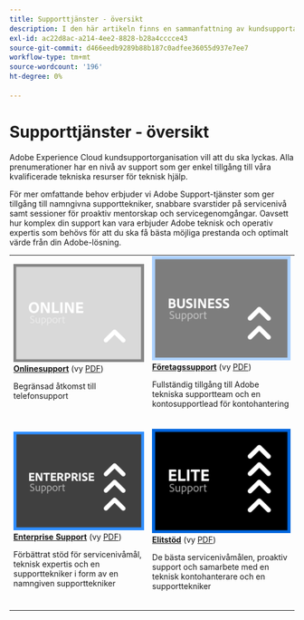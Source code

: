 ```yaml
---
title: Supporttjänster - översikt
description: I den här artikeln finns en sammanfattning av kundsupportalternativen för Adobe Experience Cloud. Dessa alternativ är Online, Business, Enterprise och Elite.
exl-id: ac22d8ac-a214-4ee2-8828-b28a4cccce43
source-git-commit: d466eedb9289b88b187c0adfee36055d937e7ee7
workflow-type: tm+mt
source-wordcount: '196'
ht-degree: 0%

---
```


# Supporttjänster - översikt

Adobe Experience Cloud kundsupportorganisation vill att du ska lyckas. Alla prenumerationer har en nivå av support som ger enkel tillgång till våra kvalificerade tekniska resurser för teknisk hjälp.

För mer omfattande behov erbjuder vi Adobe Support-tjänster som ger tillgång till namngivna supporttekniker, snabbare svarstider på servicenivå samt sessioner för proaktiv mentorskap och servicegenomgångar. Oavsett hur komplex din support kan vara erbjuder Adobe teknisk och operativ expertis som behövs för att du ska få bästa möjliga prestanda och optimalt värde från din Adobe-lösning.

<table style="table-layout:fixed">
<tr>
  <td>
    <a href="online.md">
    <img alt="Online" src="assets/OnlineSupportThumbnail.png"/>
    </a>
    <div>
    <a href="online.md"><strong>Onlinesupport</strong></a> (vy <a href="assets/OnlineSupportDatasheet.pdf" target="_blank">PDF</a>)
    </div>
    <p>Begränsad åtkomst till telefonsupport</p>
    <br>
  </td>
  <td>
    <a href="business.md">
      <img alt="Företag" src="assets/BusinessSupportThumbnail.png">
    </a>
    <div>
    <a href="business.md"><strong>Företagssupport</strong></a> (vy <a href="assets/BusinessSupportDatasheet.pdf" target="_blank">PDF</a>)
    </div>
    <p>Fullständig tillgång till Adobe tekniska supportteam och en kontosupportlead för kontohantering</p>
    <br>
  </td>
</tr>
<tr>
  <td>
    <a href="enterprise.md">
    <img alt="Enterprise" src="assets/EnterpriseSupportThumbnail.png"/>
    </a>
    <div>
    <a href="enterprise.md"><strong>Enterprise Support</strong></a> (vy <a href="assets/EnterpriseSupportDatasheet.pdf" target="_blank">PDF</a>)
    </div>
    <p>Förbättrat stöd för servicenivåmål, teknisk expertis och en supporttekniker i form av en namngiven supporttekniker</p>
    <br>
  </td>
  <td>
    <a href="elite.md">
      <img alt="Elit" src="assets/EliteSupportThumbnail.png">
    </a>
    <div>
    <a href="elite.md"><strong>Elitstöd</strong></a> (vy <a href="assets/EliteSupportDatasheet.pdf" target="_blank">PDF</a>)
    </div>
    <p>De bästa servicenivåmålen, proaktiv support och samarbete med en teknisk kontohanterare och en supporttekniker</p>
    <br>
  </td>
</tr>
</table>


